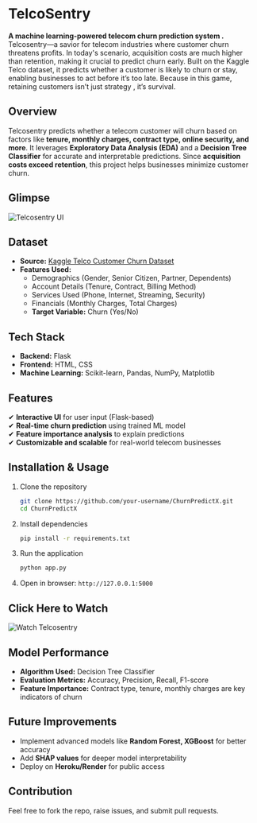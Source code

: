 # TelcoSentry

**A machine learning-powered telecom churn prediction system .**
Telcosentry—a savior for telecom industries where customer churn threatens profits. In today's scenario, acquisition costs are much higher than retention, making it crucial to predict churn early. Built on the Kaggle Telco dataset, it predicts whether a customer is likely to churn or stay, enabling businesses to act before it’s too late. Because in this game, retaining customers isn’t just strategy , it’s survival.

## Overview  
Telcosentry predicts whether a telecom customer will churn based on factors like **tenure, monthly charges, contract type, online security, and more**. It leverages **Exploratory Data Analysis (EDA)** and a **Decision Tree Classifier** for accurate and interpretable predictions. Since **acquisition costs exceed retention**, this project helps businesses minimize customer churn.

## Glimpse   
![Telcosentry UI](https://private-user-images.githubusercontent.com/145929514/471066274-d355e98d-e9b4-421f-822d-532744274921.png)


## Dataset  
- **Source:** [Kaggle Telco Customer Churn Dataset](https://www.kaggle.com/datasets/blastchar/telco-customer-churn)  
- **Features Used:**  
  - Demographics (Gender, Senior Citizen, Partner, Dependents)  
  - Account Details (Tenure, Contract, Billing Method)  
  - Services Used (Phone, Internet, Streaming, Security)  
  - Financials (Monthly Charges, Total Charges)  
  - **Target Variable:** Churn (Yes/No)  

##  Tech Stack  
- **Backend:** Flask  
- **Frontend:** HTML, CSS  
- **Machine Learning:** Scikit-learn, Pandas, NumPy, Matplotlib  

##  Features  
✔ **Interactive UI** for user input (Flask-based)  
✔ **Real-time churn prediction** using trained ML model  
✔ **Feature importance analysis** to explain predictions  
✔ **Customizable and scalable** for real-world telecom businesses  

## Installation & Usage  
1. Clone the repository  
   ```bash
   git clone https://github.com/your-username/ChurnPredictX.git
   cd ChurnPredictX
   ```  
2. Install dependencies  
   ```bash
   pip install -r requirements.txt
   ```  
3. Run the application  
   ```bash
   python app.py
   ```  
4. Open in browser: `http://127.0.0.1:5000`  

## Click Here to Watch
![Watch Telcosentry]([https://drive.google.com/file/d/1DzdBxHG7sOuR1JoqStF4vHhhVn-teb-V/view?usp=sharing])


## Model Performance  
- **Algorithm Used:** Decision Tree Classifier  
- **Evaluation Metrics:** Accuracy, Precision, Recall, F1-score  
- **Feature Importance:** Contract type, tenure, monthly charges are key indicators of churn  

## Future Improvements  
- Implement advanced models like **Random Forest, XGBoost** for better accuracy  
- Add **SHAP values** for deeper model interpretability  
- Deploy on **Heroku/Render** for public access  

##  Contribution  
Feel free to fork the repo, raise issues, and submit pull requests.  
